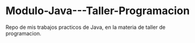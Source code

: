 # Modulo-Java---Taller-Programacion
Repo de mis trabajos practicos de Java, en la materia de taller de programacion.
